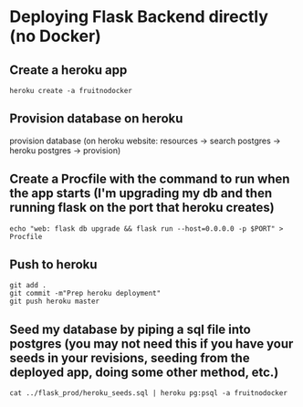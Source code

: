 # Deploying Flask Backend directly (no Docker)

## Create a heroku app
```
heroku create -a fruitnodocker
```

## Provision database on heroku
provision database (on heroku website: resources -> search postgres -> heroku postgres -> provision)

## Create a Procfile with the command to run when the app starts (I'm upgrading my db and then running flask on the port that heroku creates) 
```
echo "web: flask db upgrade && flask run --host=0.0.0.0 -p $PORT" > Procfile
```

## Push to heroku
```
git add .
git commit -m"Prep heroku deployment"
git push heroku master
```

## Seed my database by piping a sql file into postgres (you may not need this if you have your seeds in your revisions, seeding from the deployed app, doing some other method, etc.)
```
cat ../flask_prod/heroku_seeds.sql | heroku pg:psql -a fruitnodocker
```
